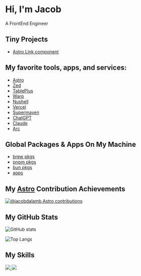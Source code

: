 # Hi, I'm Jacob

A FrontEnd Engineer

## Tiny Projects

- [Astro Link component](https://gist.github.com/jacobdalamb/6951a5bc07c9937f2f3991614b3685bc)

## My favorite tools, apps, and services: 
- [Astro](https://astro.build/)
- [Zed](https://astro.build/)
- [TablePlus](https://tableplus.com/)
- [Warp](https://www.warp.dev/)
- [Nushell](https://www.nushell.sh/)
- [Vercel](https://vercel.com/)
- [Supermaven](https://supermaven.com/)
- [ChatGPT](https://chatgpt.com)
- [Claude](https://claude.ai/)
- [Arc](https://arc.net/)

## Global Packages & Apps On My Machine

- [brew pkgs](https://gist.github.com/jacobdalamb/c78ec2de742a2044eb37e196e26d6152)
- [pnpm pkgs](https://gist.github.com/jacobdalamb/6d5a496e5b38373d7c37f5098b78ac0a)
- [bun pkgs](https://gist.github.com/jacobdalamb/501c9c7fa029801e72d2328c06280d18)
- [apps](https://gist.github.com/jacobdalamb/57a442c95e868894e657202d2feb2a8f)

## My [Astro](https://astro.build/) Contribution Achievements

[![@jacobdalamb Astro contributions](https://astro.badg.es/v2/contributor/jacobdalamb.svg)](https://astro.badg.es/contributor/jacobdalamb/)

## My GitHub Stats

![GitHub stats](https://github-readme-stats.vercel.app/api?username=jacobdalamb&theme=onedark)

![Top Langs](https://github-readme-stats.vercel.app/api/top-langs/?username=jacobdalamb&layout=compact&theme=onedark)

## My Skills

<a href="https://sayhub.me#gh-light-mode-only">
  <img src="https://skillicons.dev/icons?i=html,css,js,ts,rust,c,nodejs,astro,svelte,express,tailwind,git,md,vscode,github,vercel,python,bun,swift,php,jquery&theme=light" />
</a>
<a href="https://sayhub.me#gh-dark-mode-only">
  <img src="https://skillicons.dev/icons?i=html,css,js,ts,rust,c,nodejs,astro,svelte,express,tailwind,git,md,vscode,github,vercel,python,bun,swift,php,jquery&theme=dark" />
</a>
